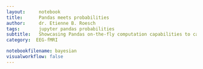 ```yaml
---
layout:     notebook
title:      Pandas meets probabilities
author:     dr. Etienne B. Roesch
tags: 		jupyter pandas probabilities
subtitle:   Showcasing Pandas on-the-fly computation capabilities to calculate probabilities on timeseries.
category:  EEG-fMRI

notebookfilename: bayesian
visualworkflow: false
---
```

